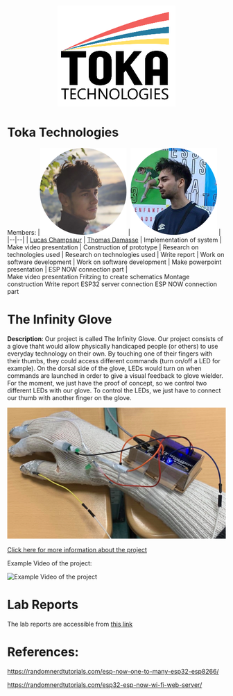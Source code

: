 <p align="center">
  <img src="assets/toka.PNG"/>
</p>

# Toka Technologies
Members: 
|![member1](assets/lucas.png) |![member2](assets/thomas.png)  |
|--|--|
|  [Lucas Champsaur](https://github.com/LucasEFREI) |  [Thomas Damasse](https://github.com/elthomasso) 
| Implementation of system | Make video presentation 
| Construction of prototype | Research on technologies used
| Research on technologies used | Write report
| Work on software development | Work on software development 
| Make powerpoint presentation | ESP NOW connection part
| <br> Make video presentation
Fritzing to create schematics
Montage construction
Write report
ESP32 server connection
ESP NOW connection part </br>


# The Infinity Glove
 **Description**: Our project is called The Infinity Glove. 
Our project consists of a glove thaht would allow physically handicaped people (or others) to use everyday technology on their own. By touching one of their fingers with their thumbs, they could access different commands (turn on/off a LED for example). On the dorsal side of the glove, LEDs would turn on when commands are launched in order to give a visual feedback to glove wielder.
For the moment, we just have the proof of concept, so we control two different LEDs with our glove. To control the LEDs, we just have to connect our thumb with another finger on the glove.

![scheme](assets/TheGlove.jpg)
 
[Click here for more information about the project](project) 

Example Video of the project:

![Example Video of the project](https://www.youtube.com/watch?v=nQ562t4TxeE&feature=youtu.be)


# Lab Reports

The lab reports are accessible from [this link](lab)

# References:

https://randomnerdtutorials.com/esp-now-one-to-many-esp32-esp8266/

https://randomnerdtutorials.com/esp32-esp-now-wi-fi-web-server/
